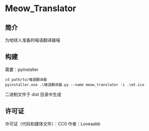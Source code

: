 # Meow_Translator
## 简介
为地球人准备的喵语翻译器喵
## 构建
需要：pyinstaller
```
cd path/to/喵语翻译器
pyinstaller.exe .\喵语翻译器.py --name meow_translator -i .\mt.ico
```
二进制文件于 dist 目录中生成
## 许可证
许可证（代码和媒体文件）：CC0
作者：Loveaabb
